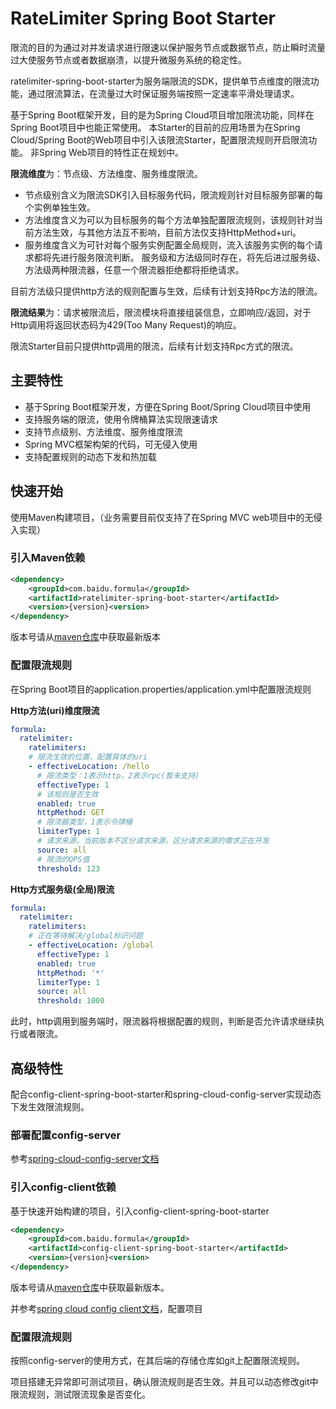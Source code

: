 # RateLimiter Spring Boot Starter
限流的目的为通过对并发请求进行限速以保护服务节点或数据节点，防止瞬时流量过大使服务节点或者数据崩溃，以提升微服务系统的稳定性。

ratelimiter-spring-boot-starter为服务端限流的SDK，提供单节点维度的限流功能，通过限流算法，在流量过大时保证服务端按照一定速率平滑处理请求。

基于Spring Boot框架开发，目的是为Spring Cloud项目增加限流功能，同样在Spring Boot项目中也能正常使用。
本Starter的目前的应用场景为在Spring Cloud/Spring Boot的Web项目中引入该限流Starter，配置限流规则开启限流功能。
非Spring Web项目的特性正在规划中。

**限流维度**为：节点级、方法维度、服务维度限流。
- 节点级别含义为限流SDK引入目标服务代码，限流规则针对目标服务部署的每个实例单独生效。
- 方法维度含义为可以为目标服务的每个方法单独配置限流规则，该规则针对当前方法生效，与其他方法互不影响，目前方法仅支持HttpMethod+uri。
- 服务维度含义为可针对每个服务实例配置全局规则，流入该服务实例的每个请求都将先进行服务限流判断。
服务级和方法级同时存在，将先后进过服务级、方法级两种限流器，任意一个限流器拒绝都将拒绝请求。

目前方法级只提供http方法的规则配置与生效，后续有计划支持Rpc方法的限流。

**限流结果**为：请求被限流后，限流模块将直接组装信息，立即响应/返回，对于Http调用将返回状态码为429(Too Many Request)的响应。

限流Starter目前只提供http调用的限流，后续有计划支持Rpc方式的限流。

## 主要特性
- 基于Spring Boot框架开发，方便在Spring Boot/Spring Cloud项目中使用
- 支持服务端的限流，使用令牌桶算法实现限速请求
- 支持节点级别、方法维度、服务维度限流
- Spring MVC框架构架的代码，可无侵入使用
- 支持配置规则的动态下发和热加载

## 快速开始
使用Maven构建项目，（业务需要目前仅支持了在Spring MVC web项目中的无侵入实现）

### 引入Maven依赖
```xml
<dependency>
    <groupId>com.baidu.formula</groupId>
    <artifactId>ratelimiter-spring-boot-starter</artifactId>
    <version>{version}<version>
</dependency>
```
版本号请从[maven仓库](http://maven.scm.baidu.com:8081/nexus/index.html#nexus-search)中获取最新版本

### 配置限流规则
在Spring Boot项目的application.properties/application.yml中配置限流规则

**Http方法(uri)维度限流**
```yaml
formula:
  ratelimiter:
    ratelimiters:
    # 限流生效的位置，配置具体的uri
    - effectiveLocation: /hello
      # 限流类型：1表示http，2表示rpc(暂未支持)
      effectiveType: 1
      # 该规则是否生效
      enabled: true
      httpMethod: GET
      # 限流器类型，1表示令牌桶
      limiterType: 1
      # 请求来源，当前版本不区分请求来源，区分请求来源的需求正在开发
      source: all
      # 限流的QPS值
      threshold: 123
```
**Http方式服务级(全局)限流**
```yaml
formula:
  ratelimiter:
    ratelimiters:
    # 正在等待解决/global标识问题
    - effectiveLocation: /global
      effectiveType: 1
      enabled: true
      httpMethod: '*'
      limiterType: 1
      source: all
      threshold: 1000
```
此时，http调用到服务端时，限流器将根据配置的规则，判断是否允许请求继续执行或者限流。

## 高级特性
配合config-client-spring-boot-starter和spring-cloud-config-server实现动态下发生效限流规则。
### 部署配置config-server
参考[spring-cloud-config-server文档](https://cloud.spring.io/spring-cloud-config/multi/multi__spring_cloud_config_server.html)
### 引入config-client依赖
基于快速开始构建的项目，引入config-client-spring-boot-starter
```xml
<dependency>
    <groupId>com.baidu.formula</groupId>
    <artifactId>config-client-spring-boot-starter</artifactId>
    <version>{version}<version>
</dependency>
```
版本号请从[maven仓库](http://maven.scm.baidu.com:8081/nexus/index.html#nexus-search)中获取最新版本。

并参考[spring cloud config client文档](https://cloud.spring.io/spring-cloud-config/multi/multi__spring_cloud_config_client.html#config-first-bootstrap)，配置项目
### 配置限流规则
按照config-server的使用方式，在其后端的存储仓库如git上配置限流规则。

项目搭建无异常即可测试项目，确认限流规则是否生效。并且可以动态修改git中限流规则，测试限流现象是否变化。

